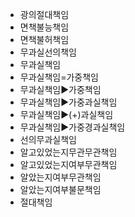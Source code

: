 - 광의절대책임
- 면책불능책임
- 면책불허책임
- 무과실선의책임
- 무과실책임
- 무과실책임=가중책임
- 무과실책임▶️가중책임
- 무과실책임▶️가중과실책임
- 무과실책임▶️(+)과실책임
- 무과실책임▶️가중경과실책임
- 선의무과실책임
- 알고있었는지무관무관책임
- 알고있었는지여부무관책임
- 알았는지여부무관책임
- 알았는지여부불문책임
- 절대책임
